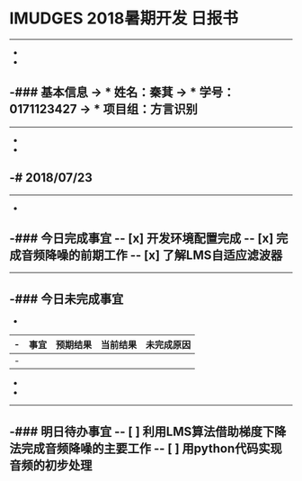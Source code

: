 # IMUDGES 2018暑期开发 日报书
--------
-
-
-### 基本信息
-> * 姓名：秦萁
-> * 学号：0171123427
-> * 项目组：方言识别
-
--------
-
-
-# 2018/07/23
-
--------
-
-### 今日完成事宜
-- [x]  开发环境配置完成
-- [x]  完成音频降噪的前期工作
-- [x]  了解LMS自适应滤波器
-
------
-### 今日未完成事宜
-
-
-| 事宜     |预期结果| 当前结果  | 未完成原因   | 
-| --------   | -----:  | -----:  | :----:  |
-|    |   |   |   |
-
-
-------
-### 明日待办事宜
-- [ ] 利用LMS算法借助梯度下降法完成音频降噪的主要工作
-- [ ] 用python代码实现音频的初步处理
--------
